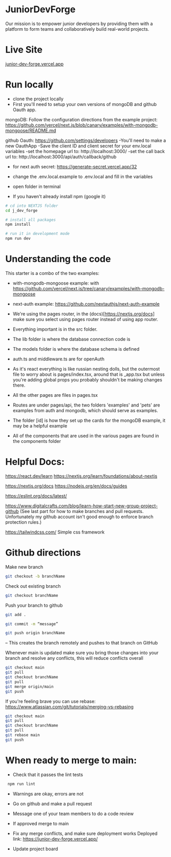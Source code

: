 # JuniorDevForge
Our mission is to empower junior developers by providing them with a platform to form teams and collaboratively build real-world projects.

# Live Site

[junior-dev-forge.vercel.app](https://junior-dev-forge.vercel.app/)

# Run locally
- clone the project locally
- First you'll need to setup your own versions of mongoDB and github Oauth app. 

mongoDB: Follow the configuration directions from the example project: https://github.com/vercel/next.js/blob/canary/examples/with-mongodb-mongoose/README.md

github Oauth: https://github.com/settings/developers
-You'll need to make a new OauthApp
-Save the client ID and client secret for your env.local variables
-set the homepage url to: http://localhost:3000/
-set the call back url to: http://localhost:3000/api/auth/callback/github
- for next auth secret: https://generate-secret.vercel.app/32

- change the .env.local.example to .env.local and fill in the variables

- open folder in terminal
- If you haven't already install npm (google it)

```bash
# cd into NEXTJS folder
cd j_dev_forge

# install all packages
npm install

# run it in development mode
npm run dev
```

# Understanding the code
This starter is a combo of the two examples:
- with-mongodb-mongoose example: with https://github.com/vercel/next.js/tree/canary/examples/with-mongodb-mongoose
- next-auth example: https://github.com/nextauthjs/next-auth-example

- We're using the pages router, in the (docs)[https://nextjs.org/docs] make sure you select using pages router instead of using app router.

- Everything important is in the src folder. 
- The lib folder is where the database connection code is
- The models folder is where the database schema is defined
- auth.ts and middleware.ts are for openAuth
- As it's react everything is like russian nesting dolls, but the outermost file to worry about is pages/index.tsx, around that is _app.tsx but unless you're adding global props you probably shouldn't be making changes there. 

- All the other pages are files in pages.tsx
- Routes are under pages/api, the two folders 'examples' and 'pets' are examples from auth and mongodb, which should serve as examples.
- The folder [id] is how they set up the cards for the mongoDB example, it may be a helpful example
- All of the components that are used in the various pages are found in the components folder

# Helpful Docs:
https://react.dev/learn
https://nextjs.org/learn/foundations/about-nextjs

https://nextjs.org/docs
https://nodejs.org/en/docs/guides

https://eslint.org/docs/latest/

https://www.digitalcrafts.com/blog/learn-how-start-new-group-project-github (See last part for how to make branches and pull requests. Unfortunately my github account isn't good enough to enforce branch protection rules.) 

https://tailwindcss.com/ 
Simple css framework

# Github directions
Make new branch
```bash
git checkout -b branchName 
```
Check out existing branch
```bash
git checkout branchName
```
Push your branch to github
```bash
git add . 

git commit -m “message”

git push origin branchName

```
– This creates the branch remotely and pushes to that branch on GitHub

Whenever main is updated make sure you bring those changes into your branch and resolve any conflicts, this will reduce conflicts overall
```bash
git checkout main
git pull
git checkout branchName
git pull
git merge origin/main
git push
```
If you're feeling brave you can use rebase: https://www.atlassian.com/git/tutorials/merging-vs-rebasing

```bash
git checkout main
git pull
git checkout branchName
git pull
git rebase main
git push
```

# When ready to merge to main:
- Check that it passes the lint tests
```bash
 npm run lint
 ```
 - Warnings are okay, errors are not

- Go on github and make a pull request
- Message one of your team members to do a code review
- If approved merge to main
- Fix any merge conflicts, and make sure deployment works
Deployed link: https://junior-dev-forge.vercel.app/

- Update project board

